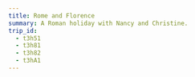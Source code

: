 ```yaml
---
title: Rome and Florence
summary: A Roman holiday with Nancy and Christine.
trip_id:
  - t3h51
  - t3h81
  - t3h82
  - t3hA1
---
```

